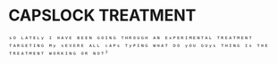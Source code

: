 # CAPSLOCK TREATMENT

```plaintext
ˢᴼ ᴸᴬᵀᴱᴸʸ ᴵ ᴴᴬⱽᴱ ᴮᴱᴱᴺ ᴳᴼᴵᴺᴳ ᵀᴴᴿᴼᵁᴳᴴ ᴬᴺ ᴱˣᴾᴱᴿᴵᴹᴱᴺᵀᴬᴸ ᵀᴿᴱᴬᵀᴹᴱᴺᵀ ᵀᴬᴿᴳᴱᵀᴵᴺᴳ ᴹʸ ˢᴱⱽᴱᴿᴱ ᴬᴸᴸ ᶜᴬᴾˢ ᵀʸᴾᴵᴺᴳ ᵂᴴᴬᵀ ᴰᴼ ʸᴼᵁ ᴳᵁʸˢ ᵀᴴᴵᴺᴳ ᴵˢ ᵀᴴᴱ ᵀᴿᴱᴬᵀᴹᴱᴺᵀ ᵂᴼᴿᴷᴵᴺᴳ ᴼᴿ ᴺᴼᵀˀ
```